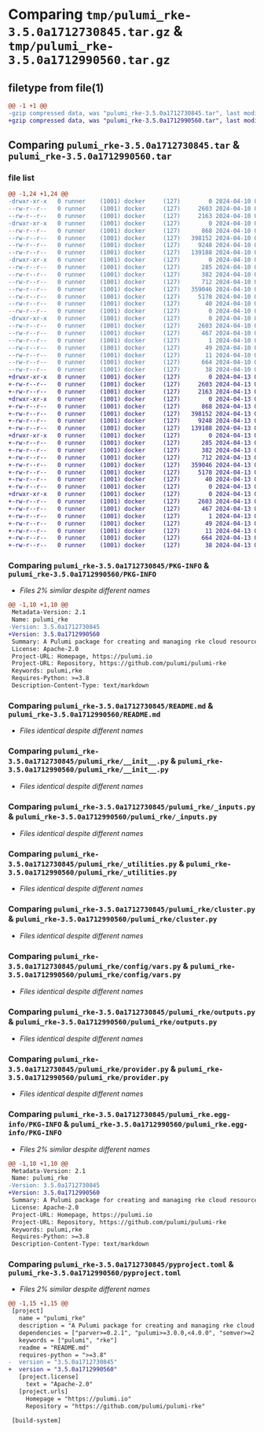 # Comparing `tmp/pulumi_rke-3.5.0a1712730845.tar.gz` & `tmp/pulumi_rke-3.5.0a1712990560.tar.gz`

## filetype from file(1)

```diff
@@ -1 +1 @@
-gzip compressed data, was "pulumi_rke-3.5.0a1712730845.tar", last modified: Wed Apr 10 06:49:25 2024, max compression
+gzip compressed data, was "pulumi_rke-3.5.0a1712990560.tar", last modified: Sat Apr 13 06:53:23 2024, max compression
```

## Comparing `pulumi_rke-3.5.0a1712730845.tar` & `pulumi_rke-3.5.0a1712990560.tar`

### file list

```diff
@@ -1,24 +1,24 @@
-drwxr-xr-x   0 runner    (1001) docker     (127)        0 2024-04-10 06:49:25.239531 pulumi_rke-3.5.0a1712730845/
--rw-r--r--   0 runner    (1001) docker     (127)     2603 2024-04-10 06:49:25.239531 pulumi_rke-3.5.0a1712730845/PKG-INFO
--rw-r--r--   0 runner    (1001) docker     (127)     2163 2024-04-10 06:49:18.000000 pulumi_rke-3.5.0a1712730845/README.md
-drwxr-xr-x   0 runner    (1001) docker     (127)        0 2024-04-10 06:49:25.239531 pulumi_rke-3.5.0a1712730845/pulumi_rke/
--rw-r--r--   0 runner    (1001) docker     (127)      868 2024-04-10 06:49:18.000000 pulumi_rke-3.5.0a1712730845/pulumi_rke/__init__.py
--rw-r--r--   0 runner    (1001) docker     (127)   398152 2024-04-10 06:49:18.000000 pulumi_rke-3.5.0a1712730845/pulumi_rke/_inputs.py
--rw-r--r--   0 runner    (1001) docker     (127)     9248 2024-04-10 06:49:18.000000 pulumi_rke-3.5.0a1712730845/pulumi_rke/_utilities.py
--rw-r--r--   0 runner    (1001) docker     (127)   139188 2024-04-10 06:49:18.000000 pulumi_rke-3.5.0a1712730845/pulumi_rke/cluster.py
-drwxr-xr-x   0 runner    (1001) docker     (127)        0 2024-04-10 06:49:25.239531 pulumi_rke-3.5.0a1712730845/pulumi_rke/config/
--rw-r--r--   0 runner    (1001) docker     (127)      285 2024-04-10 06:49:18.000000 pulumi_rke-3.5.0a1712730845/pulumi_rke/config/__init__.py
--rw-r--r--   0 runner    (1001) docker     (127)      382 2024-04-10 06:49:18.000000 pulumi_rke-3.5.0a1712730845/pulumi_rke/config/__init__.pyi
--rw-r--r--   0 runner    (1001) docker     (127)      712 2024-04-10 06:49:18.000000 pulumi_rke-3.5.0a1712730845/pulumi_rke/config/vars.py
--rw-r--r--   0 runner    (1001) docker     (127)   359046 2024-04-10 06:49:18.000000 pulumi_rke-3.5.0a1712730845/pulumi_rke/outputs.py
--rw-r--r--   0 runner    (1001) docker     (127)     5178 2024-04-10 06:49:18.000000 pulumi_rke-3.5.0a1712730845/pulumi_rke/provider.py
--rw-r--r--   0 runner    (1001) docker     (127)       40 2024-04-10 06:49:18.000000 pulumi_rke-3.5.0a1712730845/pulumi_rke/pulumi-plugin.json
--rw-r--r--   0 runner    (1001) docker     (127)        0 2024-04-10 06:49:18.000000 pulumi_rke-3.5.0a1712730845/pulumi_rke/py.typed
-drwxr-xr-x   0 runner    (1001) docker     (127)        0 2024-04-10 06:49:25.239531 pulumi_rke-3.5.0a1712730845/pulumi_rke.egg-info/
--rw-r--r--   0 runner    (1001) docker     (127)     2603 2024-04-10 06:49:25.000000 pulumi_rke-3.5.0a1712730845/pulumi_rke.egg-info/PKG-INFO
--rw-r--r--   0 runner    (1001) docker     (127)      467 2024-04-10 06:49:25.000000 pulumi_rke-3.5.0a1712730845/pulumi_rke.egg-info/SOURCES.txt
--rw-r--r--   0 runner    (1001) docker     (127)        1 2024-04-10 06:49:25.000000 pulumi_rke-3.5.0a1712730845/pulumi_rke.egg-info/dependency_links.txt
--rw-r--r--   0 runner    (1001) docker     (127)       49 2024-04-10 06:49:25.000000 pulumi_rke-3.5.0a1712730845/pulumi_rke.egg-info/requires.txt
--rw-r--r--   0 runner    (1001) docker     (127)       11 2024-04-10 06:49:25.000000 pulumi_rke-3.5.0a1712730845/pulumi_rke.egg-info/top_level.txt
--rw-r--r--   0 runner    (1001) docker     (127)      664 2024-04-10 06:49:18.000000 pulumi_rke-3.5.0a1712730845/pyproject.toml
--rw-r--r--   0 runner    (1001) docker     (127)       38 2024-04-10 06:49:25.239531 pulumi_rke-3.5.0a1712730845/setup.cfg
+drwxr-xr-x   0 runner    (1001) docker     (127)        0 2024-04-13 06:53:23.708573 pulumi_rke-3.5.0a1712990560/
+-rw-r--r--   0 runner    (1001) docker     (127)     2603 2024-04-13 06:53:23.704573 pulumi_rke-3.5.0a1712990560/PKG-INFO
+-rw-r--r--   0 runner    (1001) docker     (127)     2163 2024-04-13 06:53:16.000000 pulumi_rke-3.5.0a1712990560/README.md
+drwxr-xr-x   0 runner    (1001) docker     (127)        0 2024-04-13 06:53:23.704573 pulumi_rke-3.5.0a1712990560/pulumi_rke/
+-rw-r--r--   0 runner    (1001) docker     (127)      868 2024-04-13 06:53:16.000000 pulumi_rke-3.5.0a1712990560/pulumi_rke/__init__.py
+-rw-r--r--   0 runner    (1001) docker     (127)   398152 2024-04-13 06:53:16.000000 pulumi_rke-3.5.0a1712990560/pulumi_rke/_inputs.py
+-rw-r--r--   0 runner    (1001) docker     (127)     9248 2024-04-13 06:53:16.000000 pulumi_rke-3.5.0a1712990560/pulumi_rke/_utilities.py
+-rw-r--r--   0 runner    (1001) docker     (127)   139188 2024-04-13 06:53:16.000000 pulumi_rke-3.5.0a1712990560/pulumi_rke/cluster.py
+drwxr-xr-x   0 runner    (1001) docker     (127)        0 2024-04-13 06:53:23.704573 pulumi_rke-3.5.0a1712990560/pulumi_rke/config/
+-rw-r--r--   0 runner    (1001) docker     (127)      285 2024-04-13 06:53:16.000000 pulumi_rke-3.5.0a1712990560/pulumi_rke/config/__init__.py
+-rw-r--r--   0 runner    (1001) docker     (127)      382 2024-04-13 06:53:16.000000 pulumi_rke-3.5.0a1712990560/pulumi_rke/config/__init__.pyi
+-rw-r--r--   0 runner    (1001) docker     (127)      712 2024-04-13 06:53:16.000000 pulumi_rke-3.5.0a1712990560/pulumi_rke/config/vars.py
+-rw-r--r--   0 runner    (1001) docker     (127)   359046 2024-04-13 06:53:16.000000 pulumi_rke-3.5.0a1712990560/pulumi_rke/outputs.py
+-rw-r--r--   0 runner    (1001) docker     (127)     5178 2024-04-13 06:53:16.000000 pulumi_rke-3.5.0a1712990560/pulumi_rke/provider.py
+-rw-r--r--   0 runner    (1001) docker     (127)       40 2024-04-13 06:53:16.000000 pulumi_rke-3.5.0a1712990560/pulumi_rke/pulumi-plugin.json
+-rw-r--r--   0 runner    (1001) docker     (127)        0 2024-04-13 06:53:16.000000 pulumi_rke-3.5.0a1712990560/pulumi_rke/py.typed
+drwxr-xr-x   0 runner    (1001) docker     (127)        0 2024-04-13 06:53:23.704573 pulumi_rke-3.5.0a1712990560/pulumi_rke.egg-info/
+-rw-r--r--   0 runner    (1001) docker     (127)     2603 2024-04-13 06:53:23.000000 pulumi_rke-3.5.0a1712990560/pulumi_rke.egg-info/PKG-INFO
+-rw-r--r--   0 runner    (1001) docker     (127)      467 2024-04-13 06:53:23.000000 pulumi_rke-3.5.0a1712990560/pulumi_rke.egg-info/SOURCES.txt
+-rw-r--r--   0 runner    (1001) docker     (127)        1 2024-04-13 06:53:23.000000 pulumi_rke-3.5.0a1712990560/pulumi_rke.egg-info/dependency_links.txt
+-rw-r--r--   0 runner    (1001) docker     (127)       49 2024-04-13 06:53:23.000000 pulumi_rke-3.5.0a1712990560/pulumi_rke.egg-info/requires.txt
+-rw-r--r--   0 runner    (1001) docker     (127)       11 2024-04-13 06:53:23.000000 pulumi_rke-3.5.0a1712990560/pulumi_rke.egg-info/top_level.txt
+-rw-r--r--   0 runner    (1001) docker     (127)      664 2024-04-13 06:53:16.000000 pulumi_rke-3.5.0a1712990560/pyproject.toml
+-rw-r--r--   0 runner    (1001) docker     (127)       38 2024-04-13 06:53:23.708573 pulumi_rke-3.5.0a1712990560/setup.cfg
```

### Comparing `pulumi_rke-3.5.0a1712730845/PKG-INFO` & `pulumi_rke-3.5.0a1712990560/PKG-INFO`

 * *Files 2% similar despite different names*

```diff
@@ -1,10 +1,10 @@
 Metadata-Version: 2.1
 Name: pulumi_rke
-Version: 3.5.0a1712730845
+Version: 3.5.0a1712990560
 Summary: A Pulumi package for creating and managing rke cloud resources.
 License: Apache-2.0
 Project-URL: Homepage, https://pulumi.io
 Project-URL: Repository, https://github.com/pulumi/pulumi-rke
 Keywords: pulumi,rke
 Requires-Python: >=3.8
 Description-Content-Type: text/markdown
```

### Comparing `pulumi_rke-3.5.0a1712730845/README.md` & `pulumi_rke-3.5.0a1712990560/README.md`

 * *Files identical despite different names*

### Comparing `pulumi_rke-3.5.0a1712730845/pulumi_rke/__init__.py` & `pulumi_rke-3.5.0a1712990560/pulumi_rke/__init__.py`

 * *Files identical despite different names*

### Comparing `pulumi_rke-3.5.0a1712730845/pulumi_rke/_inputs.py` & `pulumi_rke-3.5.0a1712990560/pulumi_rke/_inputs.py`

 * *Files identical despite different names*

### Comparing `pulumi_rke-3.5.0a1712730845/pulumi_rke/_utilities.py` & `pulumi_rke-3.5.0a1712990560/pulumi_rke/_utilities.py`

 * *Files identical despite different names*

### Comparing `pulumi_rke-3.5.0a1712730845/pulumi_rke/cluster.py` & `pulumi_rke-3.5.0a1712990560/pulumi_rke/cluster.py`

 * *Files identical despite different names*

### Comparing `pulumi_rke-3.5.0a1712730845/pulumi_rke/config/vars.py` & `pulumi_rke-3.5.0a1712990560/pulumi_rke/config/vars.py`

 * *Files identical despite different names*

### Comparing `pulumi_rke-3.5.0a1712730845/pulumi_rke/outputs.py` & `pulumi_rke-3.5.0a1712990560/pulumi_rke/outputs.py`

 * *Files identical despite different names*

### Comparing `pulumi_rke-3.5.0a1712730845/pulumi_rke/provider.py` & `pulumi_rke-3.5.0a1712990560/pulumi_rke/provider.py`

 * *Files identical despite different names*

### Comparing `pulumi_rke-3.5.0a1712730845/pulumi_rke.egg-info/PKG-INFO` & `pulumi_rke-3.5.0a1712990560/pulumi_rke.egg-info/PKG-INFO`

 * *Files 2% similar despite different names*

```diff
@@ -1,10 +1,10 @@
 Metadata-Version: 2.1
 Name: pulumi_rke
-Version: 3.5.0a1712730845
+Version: 3.5.0a1712990560
 Summary: A Pulumi package for creating and managing rke cloud resources.
 License: Apache-2.0
 Project-URL: Homepage, https://pulumi.io
 Project-URL: Repository, https://github.com/pulumi/pulumi-rke
 Keywords: pulumi,rke
 Requires-Python: >=3.8
 Description-Content-Type: text/markdown
```

### Comparing `pulumi_rke-3.5.0a1712730845/pyproject.toml` & `pulumi_rke-3.5.0a1712990560/pyproject.toml`

 * *Files 2% similar despite different names*

```diff
@@ -1,15 +1,15 @@
 [project]
   name = "pulumi_rke"
   description = "A Pulumi package for creating and managing rke cloud resources."
   dependencies = ["parver>=0.2.1", "pulumi>=3.0.0,<4.0.0", "semver>=2.8.1"]
   keywords = ["pulumi", "rke"]
   readme = "README.md"
   requires-python = ">=3.8"
-  version = "3.5.0a1712730845"
+  version = "3.5.0a1712990560"
   [project.license]
     text = "Apache-2.0"
   [project.urls]
     Homepage = "https://pulumi.io"
     Repository = "https://github.com/pulumi/pulumi-rke"
 
 [build-system]
```

